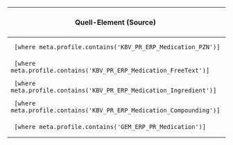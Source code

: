 | Quell-Element (Source) | Ziel-Element (Target) | Beschreibung |
|------------------------|-----------------------|--------------|
| ` [where meta.profile.contains('KBV_PR_ERP_Medication_PZN')]` | `` | Verwendet Mapping: [KBVPZNMedicationMapping](./StructureMap-KBVPZNMedicationMapping.html) |
| ` [where meta.profile.contains('KBV_PR_ERP_Medication_FreeText')]` | `` | Verwendet Mapping: [KBVFreeTextMedicationMapping](./StructureMap-KBVFreeTextMedicationMapping.html) |
| ` [where meta.profile.contains('KBV_PR_ERP_Medication_Ingredient')]` | `` | Verwendet Mapping: [KBVIngredientMedicationMapping](./StructureMap-KBVIngredientMedicationMapping.html) |
| ` [where meta.profile.contains('KBV_PR_ERP_Medication_Compounding')]` | `` | Verwendet Mapping: [KBVCompoundingMedicationMapping](./StructureMap-KBVCompoundingMedicationMapping.html) |
| ` [where meta.profile.contains('GEM_ERP_PR_Medication')]` | `` | Verwendet Mapping: [erpTGemMedicationMapping](./StructureMap-erpTGemMedicationMapping.html) |
